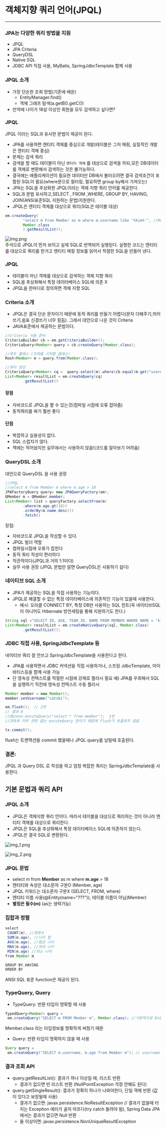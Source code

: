 # 객체지향 쿼리 언어(JPQL)
-- --
### JPA는 다양한 쿼리 방법을 지원
+ JPQL 
+ JPA Criteria
+ QueryDSL
+ Native SQL
+ JDBC API 직접 사용, MyBatis, SpringJdbcTemplate 함께 사용



### JPQL 소개
+ 가장 단순한 조회 방법(기존에 배운)
  + EntityManager.find()
  + 객체 그래프 탐색(a.getB().getC())
+ 만약에 나이가 18살 이상인 회원을 모두 검색하고 싶다면?


### JPQL
JPQL 이라는 SQL과 유사한 문법이 제공이 된다.

+ JPA를 사용하면 엔티티 객체를 중심으로 개발(테이블은 그저 매핑, 실질적인 개발은 엔티티 객체 중심)
+ 문제는 검색 쿼리
+ 검색을 할 때도 테이블이 아닌 `엔티티 객체` 를 대상으로 검색을 하되,모든 DB데이터를 객체로 변환해서 검색하는 것은 불가능하다.
+ 결국에는 애플리케이션이 필요한 데이터만 DB에서 불러오려면 결국 검색조건이 포함된 SQL이 필요(where문으로 필터링, 필요하면 group by해서 가져오는)
+ JPA는 SQL을 추상화한 JPQL이라는 객체 지향 쿼리 언어를 제공한다.
+ SQL과 문법 유사하고,SELECT , FROM ,WHERE, GROUP BY, HAVING, JOIN(ANSI표준SQL 지원하는 문법)지원한다.
+ JPQL은 엔티티 객체를 대상으로 쿼리(SQL은 테이블 대상)


```java
em.createQuery(
        "select m From Member as m where m.username like '%kim%'", //Member는 객체
        Member.class
        ).getResultList();
```
![img.png](img.png)  
주석으로 JPQL이 먼저 보이고 실제 SQL로 번역되어 실행된다.
실행한 코드는 엔티티를 대상으로 쿼리를 한거고 엔티티 매핑 정보를 읽어서 적절한 SQL을 만들어 낸다.


### JPQL
+ 테이블이 아닌 객체를 대상으로 검색하는 객체 지향 쿼리
+ SQL을 추상화해서 특정 데이터베이스 SQL에 의존 X
+ JPQL을 한마디로 정의하면 객체 지향 SQL


### Criteria 소개 
+ JPQL은 결국 단순 문자이기 때문에 동적 쿼리를 만들기 어렵다(문자 더해주기,띄어쓰기,쉼표 신경쓰기 너무 힘듬).
그래서 대안으로 나온 것이 Criteria
+ JAVA표준에서 제공하는 문법이다.

```java
//Criteria 사용 준비
CriteriaBuilder cb = em.getCriteriaBuilder();
CriteriaQuery<Member> query = cb.createQuery(Member.class);

//루트 클래스 (조회를 시작할 클래스)
Root<Member> m = query.from(Member.class);

//쿼리 생성 
CriteriaQuery<Member> cq =  query.select(m).where(cb.equal(m.get("username"), “kim”));
List<Member> resultList = em.createQuery(cq)
        .getResultList()

```
#### 장점 
+ 자바코드로 JPQL을 짤 수 있는것(컴파일 시점에 오류 잡아줌)
+ 동적쿼리를 짜기 훨씬 좋다

#### 단점 
+ 복잡하고 실용성이 없다.
+ SQL 스럽지가 않다.
+ 책에는 적어놨지만 실무에서는 사용하지 않음!(코드를 알아보기 어려움)


### QueryDSL 소개
대안으로 QueryDSL 을 사용 권장

```java
//JPQL
//select m from Member m where m.age > 18
JPAFactoryQuery query= new JPAQueryFactory(em); 
QMember m = QMember.member;
List<Member> list = queryFactory.selectFrom(m)
        .where(m.age.gt(18))
        .orderBy(m.name.desc())
        .fetch()
```

장점:
+ 자바코드로 JPQL을 작성할 수 있다.
+ JPQL 빌더 역할
+ 컴파일시점에 오류가 잡힌다
+ 동적 쿼리 작성이 편리하다
+ 직관적이다(JPQL과 거의 1:1이다)
+ 실무 사용 권장 (JPQL 문법만 알면 QueryDSL은 사용하기 쉽다)

### 네이티브 SQL 소개

+ JPA가 제공하는 SQL을 직접 사용하는 기능이다.
+ JPQL로 해결할 수 없는 특정 데이터베이스에 의존적인 기능이 있을때 사용한다.
  + 예시: 오라클 CONNECT BY, 특정 DB만 사용하는 SQL 힌트(꼭 네이티브SQL이 아니어도 Hibernate 방언세팅을 통해 지원하기도 한다.)

```java
String sql ="SELECT ID, AGE, TEAM_ID, NAME FROM MEMBER WHERE NAME = ‘kim’";
List<Member> resultList = em.createNativeQuery(sql, Member.class)
        .getResultList();
```


### JDBC 직접 사용, SpringJdbcTemplate 등
네이티브 쿼리 잘 안쓰고 SpringJdbcTemplate을 사용한다고 한다.

+ JPA를 사용하면서 JDBC 커넥션을 직접 사용하거나, 스프링 JdbcTemplate, 마이바티스등을 함께 사용 가능
+ 단 영속성 컨텍스트를 적절한 시점에 강제로 플러시 필요
예) JPA를 우회해서 SQL을 실행하기 직전에 영속성 컨텍스트 수동 플러시

```java
Member member = new Member();
member.setUsername("catsbi");

em.flush();  // 2번
// 결과 0
//dbconn.excuteQuery("select * from member");  1번
//JPA와 아무 관련 없는 excuteQuery 문이기 때문에 flush가 호출되지 않음

tx.commit();
```

flush는 트랜잭션을 commit 했을때나 JPQL query를 날릴때 호출된다.


### 결론:
JPQL 과 Query DSL 로 작성을 하고 엄청 복잡한 쿼리는 SpringJdbcTemplate을 사용한다.


## 기본 문법과 쿼리 API

### JPQL 소개
+ JPQL은 객체지향 쿼리 언어다. 따라서 테이블을 대상으로 쿼리하는 것이 아니라 엔티티 객체를 대상으로 쿼리한다.
+ JPQL은 SQL을 추상화해서 특정 데이터베이스 SQL에 의존하지 않는다.
+ JPQL은 결국 SQL로 변환된다.

![img_1.png](img_1.png)

![img_2.png](img_2.png)

### JPQL 문법 

+ select m from **Member** as m where **m.age** > 18
+ 엔티티와 속성은 대소문자 구분O (Member, age)
+ JPQL 키워드는 대소문자 구분X (SELECT, FROM, where)
+ 엔티티 이름 사용(@Entity(name="???")), 테이블 이름이 아님(Member)
+ **별칭은 필수(m)** (as는 생략가능)


### 집합과 정렬

```java
select
 COUNT(m), //회원수
 SUM(m.age), //나이 합
 AVG(m.age), //평균 나이
 MAX(m.age), //최대 나이
 MIN(m.age) //최소 나이
from Member m

GROUP BY,HAVING
ORDER BY
```
ANSI SQL 표준 function은 제공이 된다.


### TypeQuery, Query
+ TypeQuery: 반환 타입이 명확할 때 사용
```java
TypedQuery<Member> query = 
 em.createQuery("SELECT m FROM Member m", Member.class); //기본적으로 Entity 타입 정보를 넣어준다.
```
Member.class 라는 타입정보를 명확하게 써줬기 때문 
+ Query: 반환 타입이 명확하지 않을 때 사용

```java
Query query = 
 em.createQuery("SELECT m.username, m.age from Member m"); // username 은 String , age 는 int 기 때문에 타입 정보를 명기할 수 없다.
```


### 결과 조회 API
+ query.getResultList(): 결과가 하나 이상일 때, 리스트 반환
  + 결과가 없으면 빈 리스트 반환 (NullPointException 걱정 안해도 된다)
+ query.getSingleResult(): 결과가 정확히 하나가 나와야한다, 단일 객체 반환 (값이 있다고 보장될때 사용) 
  + 결과가 없으면: javax.persistence.NoResultException // 결과가 없을때 터지는 Exception 에러가 골치 아프다(try catch 돌려야 됨), Spring Data JPA 에서는 결과가 없으면 Null 반환
  + 둘 이상이면: javax.persistence.NonUniqueResultException



